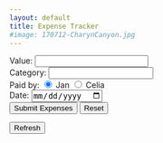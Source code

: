 ```yaml
---
layout: default
title: Expense Tracker
#image: 170712-CharynCanyon.jpg
---
```


<form id="expenses" action="https://script.google.com/macros/s/AKfycbydrwmhU3oWKqieyXqedAsAz8825CKjaFh9PboC0Jx0IchSk8Y/exec">
  Value:   
    <input type="number" name="value" min="0" step="0.01" style="width:200px" required> 
  <br>
  Category:
    <input list="category" name="category">
	  <datalist id="category">
	    <option value="Internet Explorer">
		<option value="Firefox">
		<option value="Chrome">
		<option value="Opera">
		<option value="Safari">
	  </datalist>
  <br>
  Paid by: 
    <input type="radio" name="paid_by" value="Jan" checked> Jan
    <input type="radio" name="paid_by" value="Celia"> Celia
  <br>
  Date: 
    <input type="date" name="date">
  <br>
  <input type="submit" id="mySubmit" value="Submit Expenses">  
  <input type="reset">
</form>

<span id="myConf"></span></p>


<FORM>
<INPUT TYPE="button" onClick="history.go(0)" VALUE="Refresh">
</FORM>

<script src="//ajax.googleapis.com/ajax/libs/jquery/1.9.1/jquery.min.js"></script>

<script type="text/javascript">
$(document).ready(function(){
    // References:
    var $form = $('#expenses');
    var $conf = $('#myConf');
    var $subm = $('#mySubmit');	
    var $impt = $form.find(':input').not(':button, :submit, :reset, :hidden');
    // Submit function:
    $form.submit(function(){
        $.post($(this).attr('action'), $(this).serialize(), function(response){
     // On success, clear all inputs;      $impt.val('').attr('value','').removeAttr('checked').removeAttr('selected');
     // Write a confirmation message:
            $conf.html("Submitted");			
            alert("Submitted.");
     // Disable the submit button:
            $subm.prop('disabled', true);
        },'json');
        return false;
    });
});
</script>




